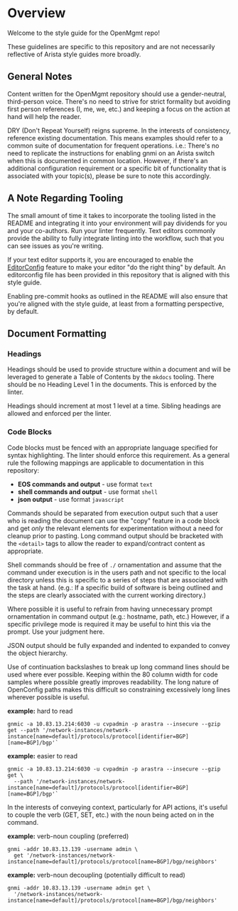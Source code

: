 # Overview

Welcome to the style guide for the OpenMgmt repo!

These guidelines are specific to this repository and are not necessarily reflective of Arista style guides more broadly.

## General Notes

Content written for the OpenMgmt repository should use a gender-neutral, third-person voice.  There's no need to strive
for strict formality but avoiding first person references (I, me, we, etc.) and keeping a focus on the action at hand
will help the reader.

DRY (Don't Repeat Yourself) reigns supreme.  In the interests of consistency, reference existing documentation.  This
means examples should refer to a common suite of documentation for frequent operations.  i.e.: There's no need to
replicate the instructions for enabling gnmi on an Arista switch when this is documented in common location.  However,
if there's an additional configuration requirement or a specific bit of functionality that is associated with your
topic(s), please be sure to note this accordingly.

## A Note Regarding Tooling

The small amount of time it takes to incorporate the tooling listed in the README and integrating it into your
environment will pay dividends for you and your co-authors.  Run your linter frequently. Text editors commonly provide
the ability to fully integrate linting into the workflow, such that you can see issues as you're writing.

If your text editor supports it, you are encouraged to enable the [EditorConfig](https://editorconfig.org/) feature to
make your editor "do the right thing" by default. An editorconfig file has been provided in this repository that is
aligned with this style guide.

Enabling pre-commit hooks as outlined in the README will also ensure that you're aligned with the style guide, at least
from a formatting perspective, by default.

## Document Formatting

### Headings

Headings should be used to provide structure within a document and will be leveraged to generate a Table of Contents by
the `mkdocs` tooling.  There should be no Heading Level 1 in the documents. This is enforced by the linter.

Headings should increment at most 1 level at a time. Sibling headings are allowed and enforced per the linter.

### Code Blocks

Code blocks must be fenced with an appropriate language specified for syntax highlighting.  The linter should enforce
this requirement.  As a general rule the following mappings are applicable to documentation in this repository:

- **EOS commands and output** - use format `text`
- **shell commands and output** - use format `shell`
- **json output** - use format `javascript`

Commands should be separated from execution output such that a user who is reading the document can use the "copy"
feature in a code block and get _only_ the relevant elements for experimentation without a need for cleanup prior to
pasting.  Long command output should be bracketed with the `<detail>` tags to allow the reader to expand/contract
content as appropriate.

Shell commands should be free of `./` ornamentation and assume that the command under execution is in the users path and
not specific to the local directory unless this is specific to a series of steps that are associated with the task at
hand.  (e.g.: If a specific build of software is being outlined and the steps are clearly associated with the current
working directory.)

Where possible it is useful to refrain from having unnecessary prompt ornamentation in command output (e.g.: hostname,
path, etc.) However, if a specific privilege mode is required it may be useful to hint this via the prompt.  Use your
judgment here.

JSON output should be fully expanded and indented to expanded to convey the object hierarchy.

Use of continuation backslashes to break up long command lines should be used where ever possible.  Keeping within the
80 column width for code samples where possible greatly improves readability.  The long nature of OpenConfig paths makes
this difficult so constraining excessively long lines wherever possible is useful.

**example:** hard to read

```shell
gnmic -a 10.83.13.214:6030 -u cvpadmin -p arastra --insecure --gzip get --path '/network-instances/network-instance[name=default]/protocols/protocol[identifier=BGP][name=BGP]/bgp'`
```

**example:** easier to read

```shell
gnmic -a 10.83.13.214:6030 -u cvpadmin -p arastra --insecure --gzip get \
  --path '/network-instances/network-instance[name=default]/protocols/protocol[identifier=BGP][name=BGP]/bgp'`
```

In the interests of conveying context, particularly for API actions, it's useful to couple the verb (GET, SET, etc.)
with the noun being acted on in the command.

**example:** verb-noun coupling (preferred)

```shell
gnmi -addr 10.83.13.139 -username admin \
  get '/network-instances/network-instance[name=default]/protocols/protocol[name=BGP]/bgp/neighbors'
```

**example:** verb-noun decoupling (potentially difficult to read)

```shell
gnmi -addr 10.83.13.139 -username admin get \
  '/network-instances/network-instance[name=default]/protocols/protocol[name=BGP]/bgp/neighbors'
```
